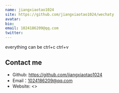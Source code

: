 ```yaml
---
name: jiangxiaotao1024
site: https://github.com/jiangxiaotao1024/wechaty
avatar: 
bio: 
email: 1024186209@qq.com
twitter: 
---
```


everything can be ctrl+c ctrl+v

## Contact me

- Github: <https://github.com/jiangxiaotao1024>
- Email：<1024186209@qq.com>
- Website: <>
  
